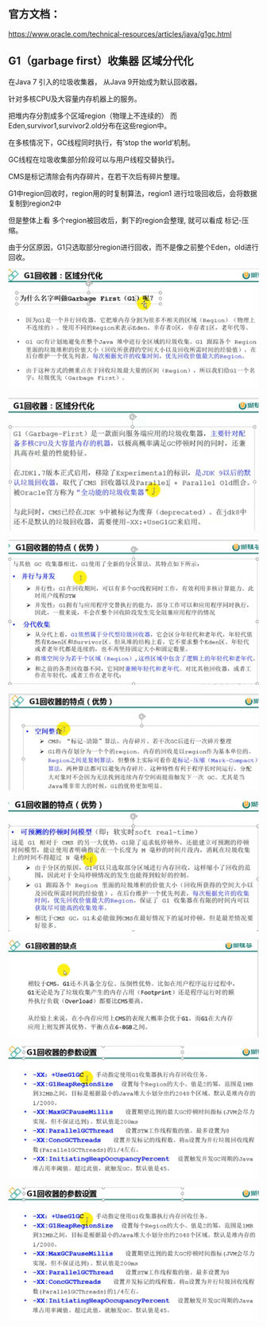 官方文档：
---
https://www.oracle.com/technical-resources/articles/java/g1gc.html


G1（garbage first）收集器 区域分代化
---
在Java 7 引入的垃圾收集器， 从Java 9开始成为默认回收器。

针对多核CPU及大容量内存机器上的服务。

把堆内存分割成多个区域region（物理上不连续的） 而Eden,survivor1,survivor2.old分布在这些region中。

在多核情况下，GC线程同时执行，有‘stop the world’机制。

GC线程在垃圾收集部分阶段可以与用户线程交替执行。

CMS是标记清除会有内存碎片，在若干次后有碎片整理。

G1中region回收时，region用的时复制算法，region1 进行垃圾回收后，会将数据复制到region2中

但是整体上看 多个region被回收后，剩下的region会整理, 就可以看成 标记-压缩。

由于分区原因，G1只选取部分region进行回收，而不是像之前整个Eden，old进行回收。

![img_18.png](img_18.png)

![img_19.png](img_19.png)

![img_20.png](img_20.png)

![img_21.png](img_21.png)

![img_22.png](img_22.png)

![img_23.png](img_23.png)

![img_24.png](img_24.png)

![img_25.png](img_25.png)